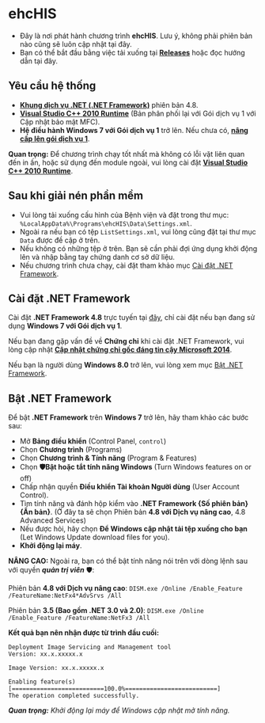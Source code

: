 # ehcHIS
* Đây là nơi phát hành chương trình **ehcHIS**. Lưu ý, không phải phiên bản nào cũng sẽ luôn cập nhật tại đây.
* Bạn có thể bắt đầu bằng việc tải xuống tại **[Releases](https://github.com/ngocna1409/ehc_public/releases)** hoặc đọc hướng dẫn tại đây.

## Yêu cầu hệ thống
* [**Khung dịch vụ .NET (.NET Framework)**](https://go.microsoft.com/fwlink/?LinkId=2085155) phiên bản 4.8.
* [**Visual Studio C++ 2010 Runtime**](https://www.microsoft.com/en-US/download/details.aspx?id=26999) (Bản phân phối lại với Gói dịch vụ 1 với Cập nhật bảo mật MFC).
* **Hệ điều hành Windows 7 với Gói dịch vụ 1** trở lên. Nếu chưa có, [**nâng cấp lên gói dịch vụ 1**](https://support.microsoft.com/vi_vn/topic/information_about_service_pack_1_for_windows_7_and_for_windows_server_2008_r2_df044624_55b8_3a97_de80_5d99cb689063).

**Quan trọng:** Để chương trình chạy tốt nhất mà không có lỗi vặt liên quan đến in ấn, hoặc sử dụng đến module ngoài, vui lòng cài đặt [**Visual Studio C++ 2010 Runtime**](https://www.microsoft.com/en-US/download/details.aspx?id=26999).

## Sau khi giải nén phần mềm

* Vui lòng tải xuống cấu hình của Bệnh viện và đặt trong thư mục: `%LocalAppData%\Programs\ehcHIS\Data\Settings.xml`.
* Ngoài ra nếu bạn có tệp `ListSettings.xml`, vui lòng cũng đặt tại thư mục `Data` được đề cập ở trên.
* Nếu không có những tệp ở trên. Bạn sẽ cần phải đợi ứng dụng khởi động lên và nhập bằng tay chứng danh cơ sở dữ liệu.
* Nếu chương trình chưa chạy, cài đặt tham khảo mục [Cài đặt .NET Framework](#cài_đặt_net_framework).

## Cài đặt .NET Framework

Cài đặt **.NET Framework 4.8** trực tuyến tại [đây](https://go.microsoft.com/fwlink/?LinkId=2085155), chỉ cài đặt nếu bạn đang sử dụng **Windows 7 với Gói dịch vụ 1**.

Nếu bạn đang gặp vấn đề về **Chứng chỉ** khi cài đặt .NET Framework, vui lòng cập nhật [**Cập nhật chứng chỉ gốc đáng tin cậy Microsoft 2014**](https://support.microsoft.com/vi_vn/topic/support_for_urgent_trusted_root_updates_for_windows_root_certificate_program_in_windows_a4ac4d6c_7c62_3b6e_dfd2_377982bf3ea5).

Nếu bạn là người dùng **Windows 8.0** trở lên, vui lòng xem mục [Bật .NET Framework](#b%E1%BA%ADt_net_framework).

## Bật .NET Framework

Để bật **.NET Framework** trên **Windows 7** trở lên, hãy tham khảo các bước sau:

* Mở **Bảng điều khiển** (Control Panel, `control`)
* Chọn **Chương trình** (Programs)
* Chọn  **Chương trình & Tính năng** (Program & Features)
* Chọn **🛡️Bật hoặc tắt tính năng Windows** (Turn Windows features on or off)
* Chấp nhận quyền **Điều khiển Tài khoản Người dùng** (User Account Control).
* Tìm tính năng và đánh hộp kiểm vào **.NET Framework {Số phiên bản} {Ấn bản}**. (Ở đây ta sẽ chọn Phiên bản **4.8 với Dịch vụ nâng cao**, 4.8 Advanced Services)
* Nếu được hỏi, hãy chọn **Để Windows cập nhật tải tệp xuống cho bạn** (Let Windows Update download files for you).
* **Khởi động lại máy**.

**NÂNG CAO:** Ngoài ra, bạn có thể bật tính năng nói trên với dòng lệnh sau với quyền _**quản trị viên**_ 🛡️:

Phiên bản **4.8 với Dịch vụ nâng cao**:
`DISM.exe /Online /Enable_Feature /FeatureName:NetFx4*AdvSrvs /All`

Phiên bản **3.5 (Bao gồm .NET 3.0 và 2.0)**:
`DISM.exe /Online /Enable_Feature /FeatureName:NetFx3 /All`

**Kết quả bạn nên nhận được từ trình đầu cuối:**

```
Deployment Image Servicing and Management tool
Version: xx.x.xxxxx.x

Image Version: xx.x.xxxxx.x

Enabling feature(s)
[==========================100.0%==========================]
The operation completed successfully.
```

_**Quan trọng:** Khởi động lại máy để Windows cập nhật mở tính năng._
